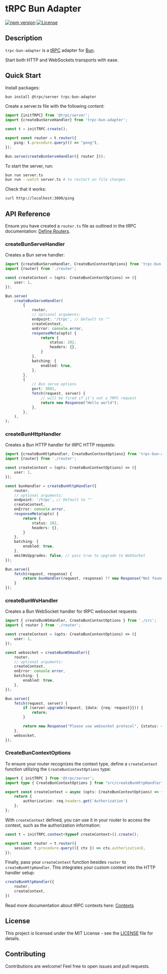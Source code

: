 # tRPC Bun Adapter

[![npm version](https://badge.fury.io/js/trpc-bun-adapter.svg)](https://badge.fury.io/js/trpc-bun-adapter)
[![License](https://img.shields.io/github/license/cah4a/trpc-bun-adapter)](https://opensource.org/licenses/MIT)

## Description


`trpc-bun-adapter` is a [tRPC](https://trpc.io/) adapter for [Bun](https://github.com/OptimalBits/bun).

Start both HTTP and WebSockets transports with ease.

## Quick Start

Install packages:
```bash
bun install @trpc/server trpc-bun-adapter
```

Create a server.ts file with the following content:
```ts
import {initTRPC} from '@trpc/server';
import {createBunServeHandler} from 'trpc-bun-adapter';

const t = initTRPC.create();

export const router = t.router({
    ping: t.procedure.query(() => "pong"),
});

Bun.serve(createBunServeHandler({ router }));
```

To start the server, run:
```bash
bun run server.ts
bun run --watch server.ts # to restart on file changes
```

Check that it works:
```bash
curl http://localhost:3000/ping
```

## API Reference

Ensure you have created a `router.ts` file as outlined in the tRPC documentation: [Define Routers](https://trpc.io/docs/server/routers).

### createBunServeHandler

Creates a Bun serve handler:

```ts
import {createBunServeHandler, CreateBunContextOptions} from 'trpc-bun-adapter';
import {router} from './router';

const createContext = (opts: CreateBunContextOptions) => ({
    user: 1,
});

Bun.serve(
    createBunServeHandler(
        {
            router,
            // optional arguments:
            endpoint: '/trpc', // Default to ""
            createContext,
            onError: console.error,
            responseMeta(opts) {
                return {
                    status: 202,
                    headers: {},
                }
            },
            batching: {
                enabled: true,
            },
        },
        {
            // Bun serve options
            port: 3001,
            fetch(request, server) {
                // will be fired if it's not a TRPC request
                return new Response("Hello world");
            },
        },
    ),
);
```

### createBunHttpHandler

Creates a Bun HTTP handler for tRPC HTTP requests:

```ts
import {createBunHttpHandler, CreateBunContextOptions} from 'trpc-bun-adapter';
import {router} from './router';

const createContext = (opts: CreateBunContextOptions) => ({
    user: 1,
});

const bunHandler = createBunHttpHandler({
    router,
    // optional arguments:
    endpoint: '/trpc', // Default to ""
    createContext,
    onError: console.error,
    responseMeta(opts) {
        return {
            status: 202,
            headers: {},
        }
    },
    batching: {
        enabled: true,
    },
    emitWsUpgrades: false, // pass true to upgrade to WebSocket
});

Bun.serve({
    fetch(request, response) {
        return bunHandler(request, response) ?? new Response("Not found", {status: 404});
    }
});
```

### createBunWsHandler

Creates a Bun WebSocket handler for tRPC websocket requests:

```ts
import { createBunWSHandler, CreateBunContextOptions } from './src';
import { router } from './router';

const createContext = (opts: CreateBunContextOptions) => ({
    user: 1,
});

const websocket = createBunWSHandler({
    router,
    // optional arguments:
    createContext,
    onError: console.error,
    batching: {
        enabled: true,
    },
});

Bun.serve({
    fetch(request, server) {
        if (server.upgrade(request, {data: {req: request}})) {
            return;
        }

        return new Response("Please use websocket protocol", {status: 404});
    },
    websocket,
});
```

### CreateBunContextOptions

To ensure your router recognizes the context type, define a `createContext` function utilizing the `CreateBunContextOptions` type:

```ts
import { initTRPC } from '@trpc/server';
import type { CreateBunContextOptions } from "src/createBunHttpHandler";

export const createContext = async (opts: CreateBunContextOptions) => {
    return {
        authorization: req.headers.get('Authorization')
    };
};
```

With `createContext` defined, you can use it in your router to access the context, such as the authorization information:
```ts
const t = initTRPC.context<typeof createContext>().create();

export const router = t.router({
    session: t.procedure.query(({ ctx }) => ctx.authorization),
});
```

Finally, pass your `createContext` function besides `router` to `createBunHttpHandler`. 
This integrates your custom context into the HTTP handler setup:
```ts
createBunHttpHandler({
    router,
    createContext,
})
```

Read more documentation about tRPC contexts here: [Contexts](https://trpc.io/docs/server/context)

## License

This project is licensed under the MIT License - see the [LICENSE](https://github.com/cah4a/trpc-bun-adapter/blob/main/LICENSE) file for details.

## Contributing

Contributions are welcome! Feel free to open issues and pull requests.
